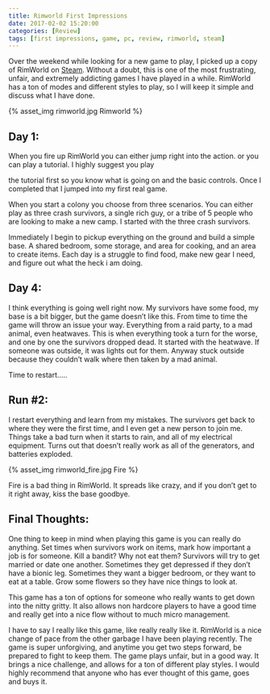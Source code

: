 ```yaml
---
title: Rimworld First Impressions
date: 2017-02-02 15:20:00
categories: [Review]
tags: [first impressions, game, pc, review, rimworld, steam]
---
```


Over the weekend while looking for a new game to play, I picked up a copy of RimWorld on [Steam](http://store.steampowered.com/app/294100/). Without a doubt, this is one of the most frustrating, unfair, and extremely addicting games I have played in a while. RimWorld has a ton of modes and different styles to play, so I will keep it simple and discuss what I have done.


{% asset_img rimworld.jpg Rimworld %}

## Day 1:

When you fire up RimWorld you can either jump right into the action. or you can play a tutorial. I highly suggest you play
<!--more-->
the tutorial first so you know what is going on and the basic controls. Once I completed that I jumped into my first real game.

When you start a colony you choose from three scenarios. You can either play as three crash survivors, a single rich guy, or a tribe of 5 people who are looking to make a new camp. I started with the three crash survivors.

Immediately I begin to pickup everything on the ground and build a simple base. A shared bedroom, some storage, and area for cooking, and an area to create items. Each day is a struggle to find food, make new gear I need, and figure out what the heck i am doing.

## Day 4:

I think everything is going well right now. My survivors have some food, my base is a bit bigger, but the game doesn&#8217;t like this. From time to time the game will throw an issue your way. Everything from a raid party, to a mad animal, even heatwaves. This is when everything took a turn for the worse, and one by one the survivors dropped dead. It started with the heatwave. If someone was outside, it was lights out for them. Anyway stuck outside because they couldn&#8217;t walk where then taken by a mad animal.

Time to restart&#8230;..

## Run #2:

I restart everything and learn from my mistakes. The survivors get back to where they were the first time, and I even get a new person to join me. Things take a bad turn when it starts to rain, and all of my electrical equipment. Turns out that doesn&#8217;t really work as all of the generators, and batteries exploded.


{% asset_img rimworld_fire.jpg Fire %}

Fire is a bad thing in RimWorld. It spreads like crazy, and if you don&#8217;t get to it right away, kiss the base goodbye.

## Final Thoughts:

One thing to keep in mind when playing this game is you can really do anything. Set times when survivors work on items, mark how important a job is for someone. Kill a bandit? Why not eat them? Survivors will try to get married or date one another. Sometimes they get depressed if they don&#8217;t have a bionic leg. Sometimes they want a bigger bedroom, or they want to eat at a table. Grow some flowers so they have nice things to look at.

This game has a ton of options for someone who really wants to get down into the nitty gritty. It also allows non hardcore players to have a good time and really get into a nice flow without to much micro management.

I have to say I really like this game, like really really like it. RimWorld is a nice change of pace from the other garbage I have been playing recently. The game is super unforgiving, and anytime you get two steps forward, be prepared to fight to keep them. The game plays unfair, but in a good way. It brings a nice challenge, and allows for a ton of different play styles. I would highly recommend that anyone who has ever thought of this game, goes and buys it.
